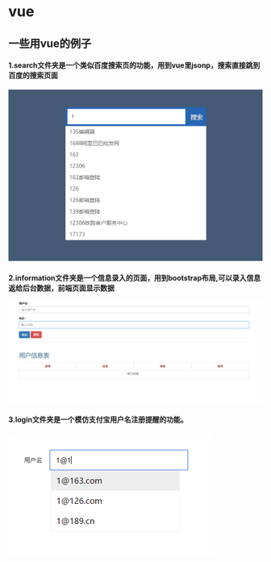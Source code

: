 # vue
## 一些用vue的例子
#### 1.search文件夹是一个类似百度搜索页的功能，用到vue里jsonp，搜索直接跳到百度的搜索页面
 ![image](https://github.com/wumao016/vue2/raw/master/img/index.png)
#### 2.information文件夹是一个信息录入的页面，用到bootstrap布局,可以录入信息返给后台数据，前端页面显示数据
![image](https://github.com/wumao016/vue2/raw/master/img/inf.png)
#### 3.login文件夹是一个模仿支付宝用户名注册提醒的功能。
![image](https://github.com/wumao016/vue2/raw/master/img/login.png)

